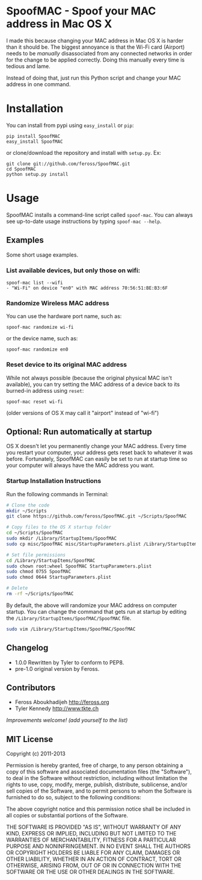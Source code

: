 # SpoofMAC - Spoof your MAC address in Mac OS X

I made this because changing your MAC address in Mac OS X is harder than it
should be. The biggest annoyance is that the Wi-Fi card (Airport) needs to be
*manually* disassociated from any connected networks in order for the change
to be applied correctly. Doing this manually every time is tedious and lame.

Instead of doing that, just run this Python script and change your MAC address
in one command.

# Installation

You can install from pypi using `easy_install` or `pip`:

```
pip install SpoofMAC
easy_install SpoofMAC
```

or clone/download the repository and install with `setup.py`. Ex:

```
git clone git://github.com/feross/SpoofMAC.git
cd SpoofMAC
python setup.py install
```

# Usage

SpoofMAC installs a command-line script called `spoof-mac`. You can always
see up-to-date usage instructions by typing `spoof-mac --help`.

## Examples

Some short usage examples.

### List available devices, but only those on wifi:

```
spoof-mac list --wifi
- "Wi-Fi" on device "en0" with MAC address 70:56:51:BE:B3:6F
```

### Randomize Wireless MAC address

You can use the hardware port name, such as:
```
spoof-mac randomize wi-fi
```

or the device name, such as:

```
spoof-mac randomize en0
```

### Reset device to its original MAC address

While not always possible (because the original physical MAC isn't
available), you can try setting the MAC address of a device back
to its burned-in address using `reset`:

```
spoof-mac reset wi-fi
```

(older versions of OS X may call it "airport" instead of "wi-fi")

## Optional: Run automatically at startup

OS X doesn't let you permanently change your MAC address. Every time you restart your computer, your address gets reset back to whatever it was before. Fortunately, SpoofMAC can easily be set to run at startup time so your computer will always have the MAC address you want.

### Startup Installation Instructions

Run the following commands in Terminal:

```bash
# Clone the code
mkdir ~/Scripts
git clone https://github.com/feross/SpoofMAC.git ~/Scripts/SpoofMAC

# Copy files to the OS X startup folder
cd ~/Scripts/SpoofMAC
sudo mkdir /Library/StartupItems/SpoofMAC
sudo cp misc/SpoofMAC misc/StartupParameters.plist /Library/StartupItems/SpoofMAC

# Set file permissions
cd /Library/StartupItems/SpoofMAC
sudo chown root:wheel SpoofMAC StartupParameters.plist
sudo chmod 0755 SpoofMAC
sudo chmod 0644 StartupParameters.plist

# Delete
rm -rf ~/Scripts/SpoofMAC
```

By default, the above will randomize your MAC address on computer startup. You can change the command that gets run at startup by editing the `/Library/StartupItems/SpoofMAC/SpoofMAC` file.

```bash
sudo vim /Library/StartupItems/SpoofMAC/SpoofMAC
```

## Changelog

- 1.0.0 Rewritten by Tyler to conform to PEP8.
- pre-1.0 original version by Feross.

## Contributors

- Feross Aboukhadijeh <http://feross.org>
- Tyler Kennedy <http://www.tkte.ch>

*Improvements welcome! (add yourself to the list)*

## MIT License

Copyright (c) 2011-2013

Permission is hereby granted, free of charge, to any person obtaining a copy of this software and associated documentation files (the "Software"), to deal in the Software without restriction, including without limitation the rights to use, copy, modify, merge, publish, distribute, sublicense, and/or sell copies of the Software, and to permit persons to whom the Software is furnished to do so, subject to the following conditions:

The above copyright notice and this permission notice shall be included in all copies or substantial portions of the Software.

THE SOFTWARE IS PROVIDED "AS IS", WITHOUT WARRANTY OF ANY KIND, EXPRESS OR IMPLIED, INCLUDING BUT NOT LIMITED TO THE WARRANTIES OF MERCHANTABILITY, FITNESS FOR A PARTICULAR PURPOSE AND NONINFRINGEMENT. IN NO EVENT SHALL THE AUTHORS OR COPYRIGHT HOLDERS BE LIABLE FOR ANY CLAIM, DAMAGES OR OTHER LIABILITY, WHETHER IN AN ACTION OF CONTRACT, TORT OR OTHERWISE, ARISING FROM, OUT OF OR IN CONNECTION WITH THE SOFTWARE OR THE USE OR OTHER DEALINGS IN THE SOFTWARE.
